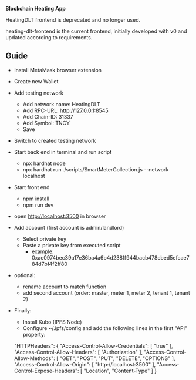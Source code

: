 **Blockchain Heating App**

HeatingDLT frontend is deprecated and no longer used.

heating-dlt-frontend is the current frontend, initially developed with v0 and updated according to requirements.

## Guide

- Install MetaMask browser extension
- Create new Wallet
- Add testing network
  - Add network name: HeatingDLT
  - Add RPC-URL: <http://127.0.0.1:8545>
  - Add Chain-ID: 31337
  - Add Symbol: TNCY
  - Save
- Switch to created testing network
- Start back end in terminal and run script
  - npx hardhat node
  - npx hardhat run ./scripts/SmartMeterCollection.js --network localhost
- Start front end
  - npm install
  - npm run dev
- open <http://localhost:3500> in browser
- Add account (first account is admin/landlord)
  - Select private key
  - Paste a private key from executed script
    - example: 0xac0974bec39a17e36ba4a6b4d238ff944bacb478cbed5efcae784d7bf4f2ff80
- optional:
  - rename account to match function
  - add second account (order: master, meter 1, meter 2, tenant 1, tenant 2)

- Finally:
  - Install Kubo (IPFS Node)
  - Configure ~/.ipfs/config and add the following lines in the first "API" property:
  
  "HTTPHeaders": {
      "Access-Control-Allow-Credentials": [
        "true"
      ],
      "Access-Control-Allow-Headers": [
        "Authorization"
      ],
      "Access-Control-Allow-Methods": [
        "GET",
        "POST",
        "PUT",
        "DELETE",
        "OPTIONS"
      ],
      "Access-Control-Allow-Origin": [
        "http://localhost:3500"
      ],
      "Access-Control-Expose-Headers": [
        "Location",
        "Content-Type"
      ]
    }
